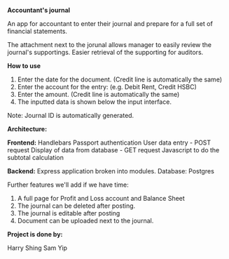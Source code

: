 **Accountant's journal**

An app for accountant to enter their journal and prepare for a full set of financial statements.

The attachment next to the jorunal allows manager to easily review the journal's supportings.  Easier retrieval of the supporting for auditors.


**How to use**
1) Enter the date for the document.   (Credit line is automatically the same)
2) Enter the account for the entry: (e.g. Debit Rent, Credit HSBC)
3) Enter the amount.  (Credit line is automatically the same)
4) The inputted data is shown below the input interface.


Note: 
Journal ID is automatically generated.

**Architecture:** 

**Frontend:** 
Handlebars
Passport authentication
User data entry - POST request
Display of data from database - GET request
Javascript to do the subtotal calculation

**Backend:**
Express application broken into modules.
Database: Postgres



Further features we'll add if we have time:
1) A full page for Profit and Loss account and Balance Sheet
2) The journal can be deleted after posting.
3) The journal is editable after posting
4) Document can be uploaded next to the journal.



**Project is done by:**

Harry Shing
Sam Yip


